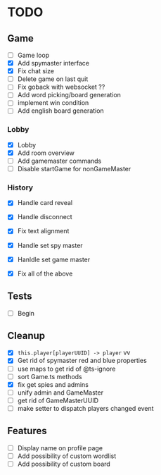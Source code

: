 # TODO

## Game

- [ ] Game loop
- [x] Add spymaster interface
- [x] Fix chat size
- [ ] Delete game on last quit
- [ ] Fix goback with websocket ??
- [ ] Add word picking/board generation
- [ ] implement win condition
- [ ] Add english board generation

### Lobby

- [x] Lobby
- [x] Add room overview
- [ ] Add gamemaster commands
- [ ] Disable startGame for nonGameMaster

### History

- [x] Handle card reveal
- [x] Handle disconnect
- [x] Fix text alignment
- [x] Handle set spy master
- [x] Hanldle set game master
- [x] Fix all of the above


## Tests

- [ ] Begin

## Cleanup

- [x] `this.player[playerUUID] -> player`  vv
- [x] Get rid of spymaster red and blue properties
- [ ] use maps to get rid of @ts-ignore
- [ ] sort Game.ts methods
- [x] fix get spies and admins
- [ ] unify admin and GameMaster
- [ ] get rid of GameMasterUUID
- [ ] make setter to dispatch players changed event

## Features

- [ ] Display name on profile page
- [ ] Add possibility of custom wordlist
- [ ] Add possibility of custom board
